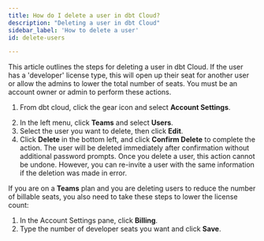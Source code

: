 ```yaml
---
title: How do I delete a user in dbt Cloud?
description: "Deleting a user in dbt Cloud"
sidebar_label: 'How to delete a user'
id: delete-users

---
```


This article outlines the steps for deleting a user in dbt Cloud. If the user has a 'developer' license type, this will open up their seat for another user or allow the admins to lower the total number of seats. You must be an account owner or admin to perform these actions.

1. From  dbt cloud, click the gear icon and select **Account Settings**.

<Lightbox src="/img/docs/dbt-cloud/Navigate To Account Settings.png" title="Navigate to account settings" />

2. In the left menu, click **Teams** and select **Users**.
3. Select the user you want to delete, then click **Edit**. 
4. Click **Delete** in the bottom left, and click **Confirm Delete** to complete the action. The user will be deleted immediately after confirmation without additional password prompts. Once you delete a user, this action cannot be undone. However, you can re-invite a user with the same information if the deletion was made in error. 

<Lightbox src="/img/docs/dbt-cloud/delete_user_20221023.gif" title="Delete users" />

If you are on a **Teams** plan and you are deleting users to reduce the number of billable seats, you also need to take these steps to lower the license count:
1. In the Account Settings pane, click **Billing**. 
2. Type the number of developer seats you want and click **Save**.

<Lightbox src="/img/docs/dbt-cloud/change-developer-seats.png" title="Developer seats" />
